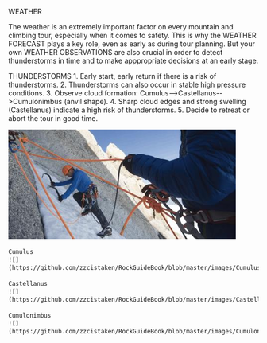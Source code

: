 WEATHER

The weather is an extremely important factor on every mountain and climbing tour, especially when it comes to safety. 
This is why the WEATHER FORECAST plays a key role, even as early as during tour planning. But your own WEATHER OBSERVATIONS 
are also crucial in order to detect thunderstorms in time and to make apppropriate decisions at an early stage.

THUNDERSTORMS
    1. Early start, early return if there is a risk of thunderstorms.
    2. Thunderstorms can also occur in stable high pressure conditions.
    3. Observe cloud formation: Cumulus-->Castellanus-->Cumulonimbus (anvil shape).
    4. Sharp cloud edges and strong swelling (Castellanus) indicate a high risk of thunderstorms.
    5. Decide to retreat or abort the tour in good time.

![](https://github.com/zzcistaken/RockGuideBook/blob/master/readme.jpg)
    
    Cumulus
    ![](https://github.com/zzcistaken/RockGuideBook/blob/master/images/Cumulus.jpg)
    
    Castellanus
    ![](https://github.com/zzcistaken/RockGuideBook/blob/master/images/Castellanus.jpg)
    
    Cumulonimbus
    ![](https://github.com/zzcistaken/RockGuideBook/blob/master/images/Cumulonimbus.jpg)
